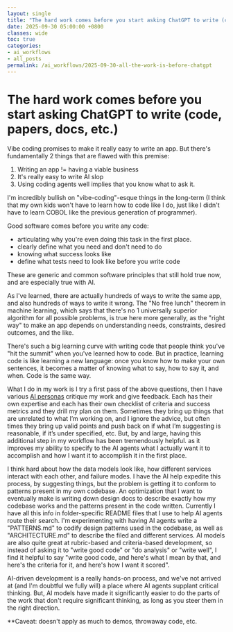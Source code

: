 ```yaml
---
layout: single
title: "The hard work comes before you start asking ChatGPT to write (code, papers, docs, etc.)"
date: 2025-09-30 05:00:00 +0800
classes: wide
toc: true
categories:
- ai_workflows
- all_posts
permalink: /ai_workflows/2025-09-30-all-the-work-is-before-chatgpt
---
```


# The hard work comes before you start asking ChatGPT to write (code, papers, docs, etc.)

Vibe coding promises to make it really easy to write an app. But there's fundamentally 2 things that are flawed with this premise:

1. Writing an app != having a viable business
2. It's really easy to write AI slop
3. Using coding agents well implies that you know what to ask it.

I'm incredibly bullish on "vibe-coding"-esque things in the long-term (I think that my own kids won't have to learn how to code like I do, just like I didn't have to learn COBOL like the previous generation of programmer).

Good software comes before you write any code:

- articulating why you're even doing this task in the first place.
- clearly define what you need and don't need to do
- knowing what success looks like
- define what tests need to look like before you write code

These are generic and common software principles that still hold true now, and are especially true with AI.

As I've learned, there are actually hundreds of ways to write the same app, and also hundreds of ways to write it wrong. The "No free lunch" theorem in machine learning, which says that there's no 1 universally superior algorithm for all possible problems, is true here more generally, as the "right way" to make an app depends on understanding needs, constraints, desired outcomes, and the like.

There's such a big learning curve with writing code that people think you've "hit the summit" when you've learned how to code. But in practice, learning code is like learning a new language: once you know how to make your own sentences, it becomes a matter of knowing what to say, how to say it, and when. Code is the same way.

What I do in my work is I try a first pass of the above questions, then I have various [AI personas](https://github.com/mark-torres10/ai_tools/tree/main/agents/personas) critique my work and give feedback. Each has their own expertise and each has their own checklist of criteria and success metrics and they drill my plan on them. Sometimes they bring up things that are unrelated to what I’m working on, and I ignore the advice, but often times they bring up valid points and push back on if what I’m suggesting is reasonable, if it’s under specified, etc. But, by and large, having this additional step in my workflow has been tremendously helpful. as it improves my ability to specify to the AI agents what I actually want it to accomplish and how I want it to accomplish it in the first place.

I think hard about how the data models look like, how different services interact with each other, and failure modes. I have the AI help expedite this process, by suggesting things, but the problem is getting it to conform to patterns present in my own codebase. An optimization that I want to eventually make is writing down design docs to describe exactly how my codebase works and the patterns present in the code written. Currently I have all this info in folder-specific README files that I use to help AI agents route their search. I'm experimenting with having AI agents write a "PATTERNS.md" to codify design patterns used in the codebase, as well as "ARCHITECTURE.md" to describe the filed and different services. AI models are also quite great at rubric-based and criteria-based development, so instead of asking it to "write good code" or "do analysis" or "write well", I find it helpful to say "write good code, and here's what I mean by that, and here's the criteria for it, and here's how I want it scored".

AI-driven development is a really hands-on process, and we've not arrived at (and I'm doubtful we fully will) a place where AI agents supplant critical thinking. But, AI models have made it significantly easier to do the parts of the work that don't require significant thinking, as long as you steer them in the right direction.

**Caveat: doesn't apply as much to demos, throwaway code, etc.
